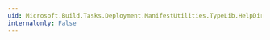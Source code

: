 ```yaml
---
uid: Microsoft.Build.Tasks.Deployment.ManifestUtilities.TypeLib.HelpDirectory
internalonly: False
---
```

